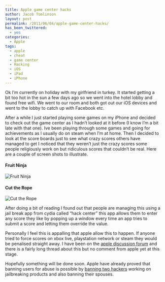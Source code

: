 ```yaml
---
title: Apple game center hacks
author: Jacob Tomlinson
layout: post
permalink: /2011/06/04/apple-game-center-hacks/
has_been_twittered:
  - yes
categories:
  - Apple
tags:
  - apple
  - cheat
  - game center
  - Hacking
  - iOS
  - iPad
  - iPhone
---
```

Ok I&#8217;m currently on holiday with my girlfriend in turkey. It started getting a bit too hot in the sun a few days ago so we went into the hotel lobby and found free wifi. We went to our room and both got out our iOS devices and went to the lobby to catch up with Facebook etc.

After a while I just started playing some games on my iPhone and decided to check out the game center as I hadn&#8217;t looked at it before (I know I&#8217;m a bit late with that one). Ive been playing through some games and going for achievements as I usually do on steam when I&#8217;m at home. Then I decided to look at the score boards just to see what crazy scores others have managed to get I noticed that they weren&#8217;t just the crazy scores some people religiously work on but ridiculous scores that couldn&#8217;t be real. Here are a couple of screen shots to illustrate.

#### Fruit Ninja
![Fruit Ninja](http://i.imgur.com/a9kg0Rf.png)

#### Cut the Rope
![Cut the Rope](http://i.imgur.com/RmsFLft.png)

After doing a bit of reading I found out that people are managing this using a jail break app from cydia called &#8220;hack center&#8221; this app allows them to enter any score they like by popping up a window every time an app tries to submit a score and letting them override the value.

Personally I feel this is appalling that apple allow this to happen. If anyone tried to force scores on xbox live, playstation network or steam they would be penalised straight away. I have been on the [apple discussion forum][3] and there is a fairly long thread about this but no comment from apple yet at this stage.

Hopefully something will be done soon. Apple have already proved that banning users for abuse is possible by [banning two hackers][4] working on jailbreaking products and also banning their spouses.

 [1]: http://www.jacobtomlinson.co.uk/wp-content/uploads/2011/06/20110604-202225.jpg
 [2]: http://www.jacobtomlinson.co.uk/wp-content/uploads/2011/06/20110604-202241.jpg
 [3]: https://discussions.apple.com/message/13139147?messageID=13139147
 [4]: http://www.techhive.com/article/189436/apple_banning_hackers.html
